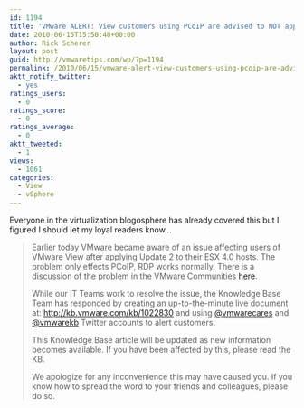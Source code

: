 ```yaml
---
id: 1194
title: 'VMware ALERT: View customers using PCoIP are advised to NOT apply Update 2 to ESX 4.0 (yet)'
date: 2010-06-15T15:50:48+00:00
author: Rick Scherer
layout: post
guid: http://vmwaretips.com/wp/?p=1194
permalink: /2010/06/15/vmware-alert-view-customers-using-pcoip-are-advised-to-not-apply-update-2-to-esx-40-yet/
aktt_notify_twitter:
  - yes
ratings_users:
  - 0
ratings_score:
  - 0
ratings_average:
  - 0
aktt_tweeted:
  - 1
views:
  - 1061
categories:
  - View
  - vSphere
---
```

Everyone in the virtualization blogosphere has already covered this but I figured I should let my loyal readers know&#8230;

> Earlier today VMware became aware of an issue affecting users of VMware View after applying Update 2 to their ESX 4.0 hosts. The problem only effects PCoIP, RDP works normally. There is a discussion of the problem in the VMware Communities <a href="http://communities.vmware.com/thread/272320" target="_blank">here</a>.
> 
> While our IT Teams work to resolve the issue, the Knowledge Base Team has responded by creating an up-to-the-minute live document at: <a href="http://kb.vmware.com/kb/1022830" target="_blank">http://kb.vmware.com/kb/1022830</a> and using <a href="http://twitter.com/vmwarecares" target="_blank">@vmwarecares</a> and <a href="http://twitter.com/vmwarekb" target="_blank">@vmwarekb</a> Twitter accounts to alert customers.
> 
> This Knowledge Base article will be updated as new information becomes available. If you have been affected by this, please read the KB.
> 
> We apologize for any inconvenience this may have caused you. If you know how to spread the word to your friends and colleagues, please do so.